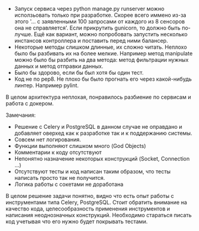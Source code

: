 - Запуск сервиса через python manage.py runserver можно исползьовать только при
разработке. Скорее всего иммено из-за этого '... с заявленными 100 запросами от
каждого из 8 сенсоров она не справляется'. Если прикрутить gunicorn, то должно
быть по-лучше. Ещё как вариант, можно попробовать запустить несколько инстансов
контроллера и поставить перед ними балансер.
- Некоторые методы слишком длинные, их сложно читать. Неплохо было бы разбивать
их на более мелкие. Например метод manipulate можно было бы разбить на два
метода: метод фильтрации нужных данных и метод отправки данных.
- Было бы здорово, если бы был хотя бы один тест.
- Код не по pep8. Не плохо бы было прогнать его через какой-нибудь линтер.
Например pylint.

В целом архитектура неплохая, понравилось разбиение по сервисам и работа с
докером.


Замечания:
- Решение с Celery и PostgreSQL в данном случае не оправдано и добавляет оверхед как к разработке 
так и к поддержанию системы.
- Совсем нет логирования.
- Функции выполняют слишком много (God Objects)
- Комментарии к коду отсутствуют
- Непонятно назначение некоторых конструкций (Socket, Connection ...)
- Отсутствуют тесты и код написан таким образом, что тесты написать просто так не получится. 
- Логика работы с сокетами не доработана

В целом решение задачи понятно, видно что есть опыт работы с инструментами типа Celery, PostgreSQL. 
Стоит обратить внимание на качество кода, целесообразность применения инструментов и написания неоднозначных конструкций.
Необходимо стараться писать код учетывая что его нужно будет покрывать тестами.